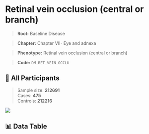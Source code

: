 # Retinal vein occlusion (central or branch)

> **Root:** Baseline Disease  

> **Chapter:** Chapter VII- Eye and adnexa  

> **Phenotype:** Retinal vein occlusion (central or branch)  

> **Code:** `DM_RET_VEIN_OCCLU`

## 🧪 All Participants  
> Sample size: **212691**  
> Cases: **475**  
> Controls: **212216**
<img src="/Sensitive/Figures/ALL/Incidence/DM_RET_VEIN_OCCLU.png"/>

## 📊 Data Table
<CsvTableMRF src="/Sensitive/Data/ALL/Incidence/COX_DM_RET_VEIN_OCCLU.csv"/>


